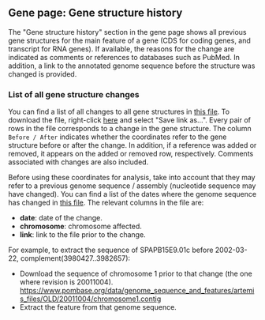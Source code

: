 ## Gene page: Gene structure history

The "Gene structure history" section in the gene page shows all previous gene structures for the main feature of a gene (CDS for coding genes, and transcript for RNA genes). If available, the reasons for the change are indicated as comments or references to databases such as PubMed. In addition, a link to the annotated genome sequence before the structure was changed is provided.

### List of all gene structure changes

You can find a list of all changes to all gene structures in [this file](https://github.com/pombase/genome_changelog/blob/master/results/pombase_tables/gene-coordinate-change-data.tsv). To download the file, right-click [here](https://raw.githubusercontent.com/pombase/genome_changelog/master/results/pombase_tables/gene-coordinate-change-data.tsv) and select "Save link as...". Every pair of rows in the file corresponds to a change in the gene structure. The column `Before / After` indicates whether the coordinates refer to the gene structure before or after the change. In addition, if a reference was added or removed, it appears on the added or removed row, respectively. Comments associated with changes are also included.

Before using these coordinates for analysis, take into account that they may refer to a previous genome sequence / assembly (nucleotide sequence may have changed). You can find a list of the dates where the genome sequence has changed in [this file](https://github.com/pombase/genome_changelog/blob/master/results/genome_sequence_changes.tsv). The relevant columns in the file are:

* **date**: date of the change.
* **chromosome**: chromosome affected.
* **link**: link to the file prior to the change.

For example, to extract the sequence of SPAPB15E9.01c before 2002-03-22, complement(3980427..3982657):

* Download the sequence of chromosome 1 prior to that change (the one where revision is 20011004). https://www.pombase.org/data/genome_sequence_and_features/artemis_files/OLD/20011004/chromosome1.contig
* Extract the feature from that genome sequence.
